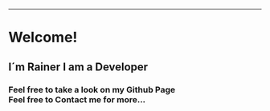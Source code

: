 ---
<h1>Welcome!</h1>

<h2>I´m Rainer I am a Developer</h2>
<h3> Feel free to take a look on my Github Page 
<br>
Feel free to Contact me for more...
</h3>  


